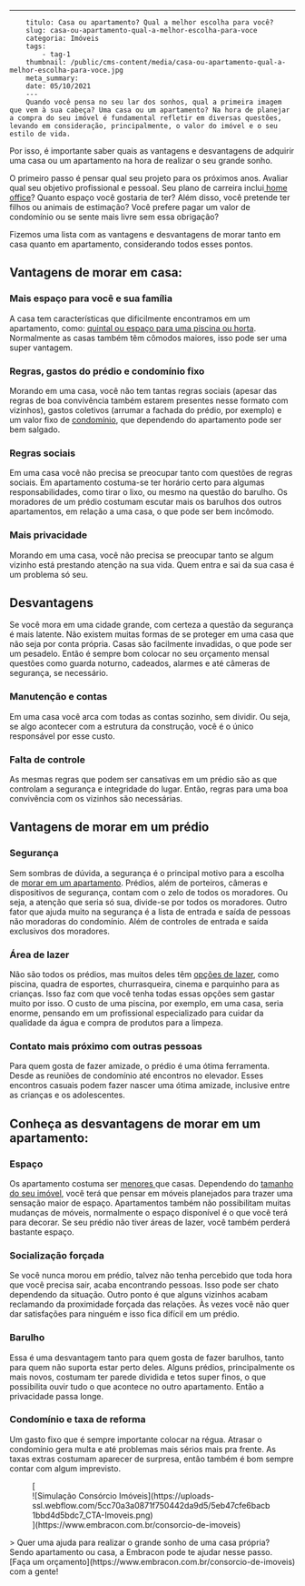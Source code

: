 ---
        titulo: Casa ou apartamento? Qual a melhor escolha para você?
        slug: casa-ou-apartamento-qual-a-melhor-escolha-para-voce
        categoria: Imóveis
        tags:
            - tag-1
        thumbnail: /public/cms-content/media/casa-ou-apartamento-qual-a-melhor-escolha-para-voce.jpg
        meta_summary: 
        date: 05/10/2021
        ---
        Quando você pensa no seu lar dos sonhos, qual a primeira imagem que vem à sua cabeça? Uma casa ou um apartamento? Na hora de planejar a compra do seu imóvel é fundamental refletir em diversas questões, levando em consideração, principalmente, o valor do imóvel e o seu estilo de vida.

Por isso, é importante saber quais as vantagens e desvantagens de adquirir uma casa ou um apartamento na hora de realizar o seu grande sonho.

O primeiro passo é pensar qual seu projeto para os próximos anos. Avaliar qual seu objetivo profissional e pessoal. Seu plano de carreira inclui[ home office](https://www.embracon.com.br/blog/home-office-5-dicas-para-manter-o-cantinho-de-trabalho-organizado)? Quanto espaço você gostaria de ter? Além disso, você pretende ter filhos ou animais de estimação? Você prefere pagar um valor de condomínio ou se sente mais livre sem essa obrigação?

Fizemos uma lista com as vantagens e desvantagens de morar tanto em casa quanto em apartamento, considerando todos esses pontos.

Vantagens de morar em casa:
---------------------------

### Mais espaço para você e sua família

A casa tem características que dificilmente encontramos em um apartamento, como: [quintal ou espaço para uma piscina ou horta](https://www.embracon.com.br/blog/3-vantagens-de-ter-uma-casa-com-espaco-gourmet). Normalmente as casas também têm cômodos maiores, isso pode ser uma super vantagem.

### Regras, gastos do prédio e condomínio fixo

Morando em uma casa, você não tem tantas regras sociais (apesar das regras de boa convivência também estarem presentes nesse formato com vizinhos), gastos coletivos (arrumar a fachada do prédio, por exemplo) e um valor fixo de [condomínio](https://www.embracon.com.br/blog/casa-em-condominio-fechado-quando-e-porque-fazer-esse-investimento), que dependendo do apartamento pode ser bem salgado.

### Regras sociais

Em uma casa você não precisa se preocupar tanto com questões de regras sociais. Em apartamento costuma-se ter horário certo para algumas responsabilidades, como tirar o lixo, ou mesmo na questão do barulho. Os moradores de um prédio costumam escutar mais os barulhos dos outros apartamentos, em relação a uma casa, o que pode ser bem incômodo.

### Mais privacidade

Morando em uma casa, você não precisa se preocupar tanto se algum vizinho está prestando atenção na sua vida. Quem entra e sai da sua casa é um problema só seu.

Desvantagens
------------

Se você mora em uma cidade grande, com certeza a questão da segurança é mais latente. Não existem muitas formas de se proteger em uma casa que não seja por conta própria. Casas são facilmente invadidas, o que pode ser um pesadelo. Então é sempre bom colocar no seu orçamento mensal questões como guarda noturno, cadeados, alarmes e até câmeras de segurança, se necessário.

### Manutenção e contas

Em uma casa você arca com todas as contas sozinho, sem dividir. Ou seja, se algo acontecer com a estrutura da construção, você é o único responsável por esse custo.

### Falta de controle 

As mesmas regras que podem ser cansativas em um prédio são as que controlam a segurança e integridade do lugar. Então, regras para uma boa convivência com os vizinhos são necessárias.

Vantagens de morar em um prédio
-------------------------------

### Segurança

Sem sombras de dúvida, a segurança é o principal motivo para a escolha de [morar em um apartamento](https://www.embracon.com.br/blog/como-comprar-um-apartamento). Prédios, além de porteiros, câmeras e dispositivos de segurança, contam com o zelo de todos os moradores. Ou seja, a atenção que seria só sua, divide-se por todos os moradores. Outro fator que ajuda muito na segurança é a lista de entrada e saída de pessoas não moradoras do condomínio. Além de controles de entrada e saída exclusivos dos moradores.

### Área de lazer

Não são todos os prédios, mas muitos deles têm [opções de lazer](https://www.embracon.com.br/blog/condominio-clube-vale-a-pena), como piscina, quadra de esportes, churrasqueira, cinema e parquinho para as crianças. Isso faz com que você tenha todas essas opções sem gastar muito por isso. O custo de uma piscina, por exemplo, em uma casa, seria enorme, pensando em um profissional especializado para cuidar da qualidade da água e compra de produtos para a limpeza.

### Contato mais próximo com outras pessoas

Para quem gosta de fazer amizade, o prédio é uma ótima ferramenta. Desde as reuniões de condomínio até encontros no elevador. Esses encontros casuais podem fazer nascer uma ótima amizade, inclusive entre as crianças e os adolescentes.

Conheça as desvantagens de morar em um apartamento:
---------------------------------------------------

### Espaço

Os apartamento costuma ser [menores ](https://www.embracon.com.br/blog/5-dicas-de-como-otimizar-espaco-em-ambientes-pequenos)que casas. Dependendo do [tamanho do seu imóvel](https://www.embracon.com.br/blog/como-escolher-o-tamanho-ideal-de-apartamento), você terá que pensar em móveis planejados para trazer uma sensação maior de espaço. Apartamentos também não possibilitam muitas mudanças de móveis, normalmente o espaço disponível é o que você terá para decorar. Se seu prédio não tiver áreas de lazer, você também perderá bastante espaço.

### Socialização forçada

Se você nunca morou em prédio, talvez não tenha percebido que toda hora que você precisa sair, acaba encontrando pessoas. Isso pode ser chato dependendo da situação. Outro ponto é que alguns vizinhos acabam reclamando da proximidade forçada das relações. Às vezes você não quer dar satisfações para ninguém e isso fica difícil em um prédio.

### Barulho 

Essa é uma desvantagem tanto para quem gosta de fazer barulhos, tanto para quem não suporta estar perto deles. Alguns prédios, principalmente os mais novos, costumam ter parede dividida e tetos super finos, o que possibilita ouvir tudo o que acontece no outro apartamento. Então a privacidade passa longe.

### Condomínio e taxa de reforma

Um gasto fixo que é sempre importante colocar na régua. Atrasar o condomínio gera multa e até problemas mais sérios mais pra frente. As taxas extras costumam aparecer de surpresa, então também é bom sempre contar com algum imprevisto.

<figure class="w-richtext-figure-type-image w-richtext-align-center">[<div>![Simulação Consórcio Imóveis](https://uploads-ssl.webflow.com/5cc70a3a0871f750442da9d5/5eb47cfe6bacb1bbd4d5bdc7_CTA-Imoveis.png)</div>](https://www.embracon.com.br/consorcio-de-imoveis)</figure>> Quer uma ajuda para realizar o grande sonho de uma casa própria? Sendo apartamento ou casa, a Embracon pode te ajudar nesse passo. [Faça um orçamento](https://www.embracon.com.br/consorcio-de-imoveis) com a gente!

‍
        